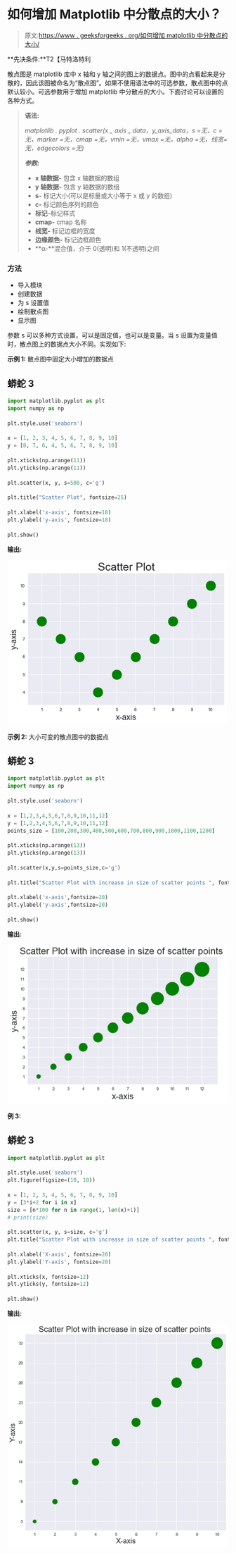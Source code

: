 # 如何增加 Matplotlib 中分散点的大小？

> 原文:[https://www . geeksforgeeks . org/如何增加 matplotlib 中分散点的大小/](https://www.geeksforgeeks.org/how-to-increase-the-size-of-scatter-points-in-matplotlib/)

**先决条件:**T2【马特洛特利

散点图是 matplotlib 库中 x 轴和 y 轴之间的图上的数据点。图中的点看起来是分散的，因此该图被命名为“散点图”。如果不使用语法中的可选参数，散点图中的点默认较小。可选参数用于增加 matplotlib 中分散点的大小。下面讨论可以设置的各种方式。

> **语法:**
> 
> *matplotlib . pyplot . scatter(x _ axis _ data，y_axis_data，s =无，c =无，marker =无，cmap =无，vmin =无，vmax =无，alpha =无，线宽=无，edgecolors =无)*
> 
> ***参数:***
> 
> *   **x 轴数据-** 包含 x 轴数据的数组
> *   **y 轴数据-** 包含 y 轴数据的数组
> *   **s-** 标记大小(可以是标量或大小等于 x 或 y 的数组)
> *   **c-** 标记颜色序列的颜色
> *   **标记**–标记样式
> *   **cmap-** cmap 名称
> *   **线宽-** 标记边框的宽度
> *   **边缘颜色-** 标记边框颜色
> *   **α-**混合值，介于 0(透明)和 1(不透明)之间

### 方法

*   导入模块
*   创建数据
*   为 s 设置值
*   绘制散点图
*   显示图

参数 s 可以多种方式设置，可以是固定值，也可以是变量。当 s 设置为变量值时，散点图上的数据点大小不同。实现如下:

**示例 1:** 散点图中固定大小增加的数据点

## 蟒蛇 3

```py
import matplotlib.pyplot as plt
import numpy as np

plt.style.use('seaborn')

x = [1, 2, 3, 4, 5, 6, 7, 8, 9, 10]
y = [8, 7, 6, 4, 5, 6, 7, 8, 9, 10]

plt.xticks(np.arange(11))
plt.yticks(np.arange(11))

plt.scatter(x, y, s=500, c='g')

plt.title("Scatter Plot", fontsize=25)

plt.xlabel('x-axis', fontsize=18)
plt.ylabel('y-axis', fontsize=18)

plt.show()
```

**输出:**

![](img/421b900376c3d340441d48c7a728850b.png)

**示例 2:** 大小可变的散点图中的数据点

## 蟒蛇 3

```py
import matplotlib.pyplot as plt
import numpy as np

plt.style.use('seaborn')

x = [1,2,3,4,5,6,7,8,9,10,11,12]
y = [1,2,3,4,5,6,7,8,9,10,11,12]
points_size = [100,200,300,400,500,600,700,800,900,1000,1100,1200]

plt.xticks(np.arange(13))
plt.yticks(np.arange(13))

plt.scatter(x,y,s=points_size,c='g')

plt.title("Scatter Plot with increase in size of scatter points ", fontsize=22)

plt.xlabel('x-axis',fontsize=20)
plt.ylabel('y-axis',fontsize=20)

plt.show()
```

**输出:**

![](img/c16eb0eea236804352ccb37d600854b3.png)

**例 3:**

## 蟒蛇 3

```py
import matplotlib.pyplot as plt

plt.style.use('seaborn')
plt.figure(figsize=(10, 10))

x = [1, 2, 3, 4, 5, 6, 7, 8, 9, 10]
y = [3*i+2 for i in x]
size = [n*100 for n in range(1, len(x)+1)]
# print(size)

plt.scatter(x, y, s=size, c='g')
plt.title("Scatter Plot with increase in size of scatter points ", fontsize=22)

plt.xlabel('X-axis', fontsize=20)
plt.ylabel('Y-axis', fontsize=20)

plt.xticks(x, fontsize=12)
plt.yticks(y, fontsize=12)

plt.show()
```

**输出:**

![](img/765d3c88a948bf8a2bd51e136c77f74c.png)